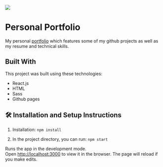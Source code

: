 <img src="https://user-images.githubusercontent.com/44535117/210275840-67755ba0-a84b-4fdc-a776-a93dae51353b.png?raw=true"><img/>

# Personal Portfolio

My personal <a href="https://berkbeleli.vercel.app/">portfolio</a> which features some of my github projects as well as my resume and technical skills.<br/>

## Built With

This project was built using these technologies: 

- React.js
- HTML
- Sass
- Github pages

## 🛠 Installation and Setup Instructions

1. Installation: `npm install`

2. In the project directory, you can run: `npm start`

Runs the app in the development mode.\
Open [http://localhost:3000](http://localhost:3000) to view it in the browser.
The page will reload if you make edits.
